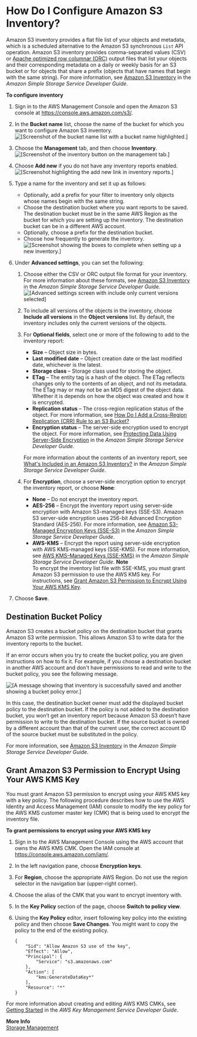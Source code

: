 # How Do I Configure Amazon S3 Inventory?<a name="configure-inventory"></a>

Amazon S3 inventory provides a flat file list of your objects and metadata, which is a scheduled alternative to the Amazon S3 synchronous `List` API operation\. Amazon S3 inventory provides comma\-separated values \(CSV\) or [Apache optimized row columnar \(ORC\)](https://orc.apache.org/) output files that list your objects and their corresponding metadata on a daily or weekly basis for an S3 bucket or for objects that share a prefix \(objects that have names that begin with the same string\)\. For more information, see [Amazon S3 Inventory](http://docs.aws.amazon.com/AmazonS3/latest/dev/storage-inventory.html) in the *Amazon Simple Storage Service Developer Guide*\.

**To configure inventory**

1. Sign in to the AWS Management Console and open the Amazon S3 console at [https://console\.aws\.amazon\.com/s3/](https://console.aws.amazon.com/s3/)\.

1. In the **Bucket name** list, choose the name of the bucket for which you want to configure Amazon S3 inventory\.  
![\[Screenshot of the bucket name list with a bucket name highlighted.\]](http://docs.aws.amazon.com/AmazonS3/latest/user-guide/images/choose-bucket-name.png)

1. Choose the **Management** tab, and then choose **Inventory**\.  
![\[Screenshot of the inventory button on the management tab.\]](http://docs.aws.amazon.com/AmazonS3/latest/user-guide/images/choose-management-tab-inventory.png)

1. Choose **Add new** if you do not have any inventory reports enabled\.  
![\[Screenshot highlighting the add new link in inventory reports.\]](http://docs.aws.amazon.com/AmazonS3/latest/user-guide/images/inventory-add.png)

1. Type a name for the inventory and set it up as follows:
   + Optionally, add a prefix for your filter to inventory only objects whose names begin with the same string\.
   + Choose the destination bucket where you want reports to be saved\. The destination bucket must be in the same AWS Region as the bucket for which you are setting up the inventory\. The destination bucket can be in a different AWS account\. 
   + Optionally, choose a prefix for the destination bucket\.
   + Choose how frequently to generate the inventory\.  
![\[Screenshot showing the boxes to complete when setting up a new inventory.\]](http://docs.aws.amazon.com/AmazonS3/latest/user-guide/images/inventory-enter-data.png)

1. Under **Advanced settings**, you can set the following:

   1.  Choose either the CSV or ORC output file format for your inventory\. For more information about these formats, see [Amazon S3 Inventory](http://docs.aws.amazon.com/AmazonS3/latest/dev/storage-inventory.html) in the *Amazon Simple Storage Service Developer Guide*\.   
![\[Advanced settings screen with include only current versions selected\]](http://docs.aws.amazon.com/AmazonS3/latest/user-guide/images/inventory-enter-data-advanced.png)

   1. To include all versions of the objects in the inventory, choose **Include all versions** in the **Object versions** list\. By default, the inventory includes only the current versions of the objects\.

   1. For **Optional fields**, select one or more of the following to add to the inventory report:
      + **Size** – Object size in bytes\.
      + **Last modified date** – Object creation date or the last modified date, whichever is the latest\.
      + **Storage class** – Storage class used for storing the object\. 
      + **ETag** – The entity tag is a hash of the object\. The ETag reflects changes only to the contents of an object, and not its metadata\. The ETag may or may not be an MD5 digest of the object data\. Whether it is depends on how the object was created and how it is encrypted\.
      + **Replication status** – The cross\-region replication status of the object\. For more information, see [How Do I Add a Cross\-Region Replication \(CRR\) Rule to an S3 Bucket?](enable-crr.md)
      + **Encryption status** – The server\-side encryption used to encrypt the object\. For more information, see [Protecting Data Using Server\-Side Encryption](http://docs.aws.amazon.com/AmazonS3/latest/dev/serv-side-encryption.html) in the *Amazon Simple Storage Service Developer Guide*\.

      For more information about the contents of an inventory report, see [ What's Included in an Amazon S3 Inventory?](http://docs.aws.amazon.com/AmazonS3/latest/dev/storage-inventory.html#storage-inventory-contents) in the *Amazon Simple Storage Service Developer Guide*\.

   1. For **Encryption**, choose a server\-side encryption option to encrypt the inventory report, or choose **None**:
      + **None** – Do not encrypt the inventory report\.
      + **AES\-256** – Encrypt the inventory report using server\-side encryption with Amazon S3\-managed keys \(SSE\-S3\)\. Amazon S3 server\-side encryption uses 256\-bit Advanced Encryption Standard \(AES\-256\)\. For more information, see [Amazon S3\-Managed Encryption Keys \(SSE\-S3\)](http://docs.aws.amazon.com/AmazonS3/latest/dev/UsingServerSideEncryption.html) in the *Amazon Simple Storage Service Developer Guide*\. 
      + **AWS\-KMS** – Encrypt the report using server\-side encryption with AWS KMS\-managed keys \(SSE\-KMS\)\. For more information, see [AWS KMS–Managed Keys \(SSE\-KMS\)](http://docs.aws.amazon.com/AmazonS3/latest/dev/UsingKMSEncryption.html) in the *Amazon Simple Storage Service Developer Guide*\. 
**Note**  
To encrypt the inventory list file with SSE\-KMS, you must grant Amazon S3 permission to use the AWS KMS key\. For instructions, see [Grant Amazon S3 Permission to Encrypt Using Your AWS KMS Key](#configure-inventory-kms-key-policy)\.

1. Choose **Save**\.

## Destination Bucket Policy<a name="configure-inventory-destination-bucket-policy"></a>

Amazon S3 creates a bucket policy on the destination bucket that grants Amazon S3 write permission\. This allows Amazon S3 to write data for the inventory reports to the bucket\. 

If an error occurs when you try to create the bucket policy, you are given instructions on how to fix it\. For example, if you choose a destination bucket in another AWS account and don't have permissions to read and write to the bucket policy, you see the following message\. 

![\[A message showing that inventory is successfully saved and another showing a bucket policy error.\]](http://docs.aws.amazon.com/AmazonS3/latest/user-guide/images/inventory-bucket-policy.png)

In this case, the destination bucket owner must add the displayed bucket policy to the destination bucket\. If the policy is not added to the destination bucket, you won’t get an inventory report because Amazon S3 doesn’t have permission to write to the destination bucket\. If the source bucket is owned by a different account than that of the current user, the correct account ID of the source bucket must be substituted in the policy\.

For more information, see [Amazon S3 Inventory](http://docs.aws.amazon.com/AmazonS3/latest/dev/storage-inventory.html) in the *Amazon Simple Storage Service Developer Guide*\.

## Grant Amazon S3 Permission to Encrypt Using Your AWS KMS Key<a name="configure-inventory-kms-key-policy"></a>

You must grant Amazon S3 permission to encrypt using your AWS KMS key with a key policy\. The following procedure describes how to use the AWS Identity and Access Management \(IAM\) console to modify the key policy for the AWS KMS customer master key \(CMK\) that is being used to encrypt the inventory file\.

**To grant permissions to encrypt using your AWS KMS key**

1. Sign in to the AWS Management Console using the AWS account that owns the AWS KMS CMK\. Open the IAM console at [https://console\.aws\.amazon\.com/iam/](https://console.aws.amazon.com/iam/)\.

1. In the left navigation pane, choose **Encryption keys**\.

1. For **Region**, choose the appropriate AWS Region\. Do not use the region selector in the navigation bar \(upper\-right corner\)\.

1. Choose the alias of the CMK that you want to encrypt inventory with\.

1. In the **Key Policy** section of the page, choose **Switch to policy view**\.

1. Using the **Key Policy** editor, insert following key policy into the existing policy and then choose **Save Changes**\. You might want to copy the policy to the end of the existing policy\. 

   ```
   {
       "Sid": "Allow Amazon S3 use of the key",
       "Effect": "Allow",
       "Principal": {
           "Service": "s3.amazonaws.com"
       },
       "Action": [
           "kms:GenerateDataKey*"
       ],
       "Resource": "*"
   }
   ```

For more information about creating and editing AWS KMS CMKs, see [Getting Started](http://docs.aws.amazon.com/kms/latest/developerguide/getting-started.html) in the *AWS Key Management Service Developer Guide*\. 

**More Info**  
 [Storage Management](storage-management.md)